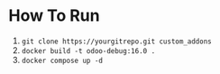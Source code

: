 # How To Run

1. `git clone https://yourgitrepo.git custom_addons`
2. `docker build -t odoo-debug:16.0 .`
3. `docker compose up -d`
